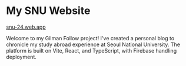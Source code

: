 # My SNU Website

[snu-24.web.app](snu-24.web.app/)

Welcome to my Gilman Follow project! I've created a personal blog to chronicle my study abroad experience at Seoul National University. The platform is built on Vite, React, and TypeScript, with Firebase handling deployment.

